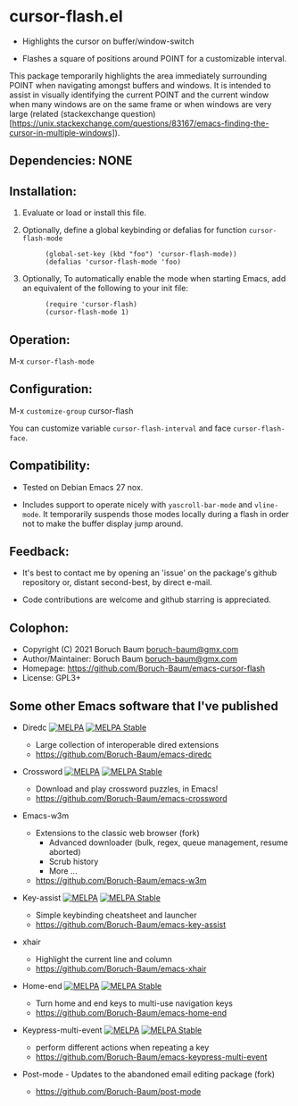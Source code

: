 # cursor-flash.el

 * Highlights the cursor on buffer/window-switch

 * Flashes a square of positions around POINT for a customizable
   interval.

 This package temporarily highlights the area immediately
 surrounding POINT when navigating amongst buffers and windows. It
 is intended to assist in visually identifying the current POINT
 and the current window when many windows are on the same frame or
 when windows are very large (related (stackexchange
 question)[https://unix.stackexchange.com/questions/83167/emacs-finding-the-cursor-in-multiple-windows]).

## Dependencies: NONE

## Installation:

   1) Evaluate or load or install this file.

   2) Optionally, define a global keybinding or defalias for function
      `cursor-flash-mode`
```
         (global-set-key (kbd "foo") 'cursor-flash-mode))
         (defalias 'cursor-flash-mode 'foo)
```

   3) Optionally, To automatically enable the mode when starting Emacs, add an
      equivalent of the following to your init file:
```
         (require 'cursor-flash)
         (cursor-flash-mode 1)
```

## Operation:

   M-x `cursor-flash-mode`

## Configuration:

   M-x `customize-group` <RET> cursor-flash <RET>

   You can customize variable `cursor-flash-interval` and face
   `cursor-flash-face`.

## Compatibility:

  * Tested on Debian Emacs 27 nox.

  * Includes support to operate nicely with `yascroll-bar-mode` and
    `vline-mode`. It temporarily suspends those modes locally
    during a flash in order not to make the buffer display jump
    around.

## Feedback:

  * It's best to contact me by opening an 'issue' on the package's
    github repository or, distant second-best, by direct e-mail.

  * Code contributions are welcome and github starring is appreciated.

## Colophon:

* Copyright (C) 2021 Boruch Baum <boruch-baum@gmx.com>
* Author/Maintainer:  Boruch Baum <boruch-baum@gmx.com>
* Homepage: https://github.com/Boruch-Baum/emacs-cursor-flash
* License: GPL3+

## Some other Emacs software that I've published

* Diredc [![MELPA](https://melpa.org/packages/diredc-badge.svg)](https://melpa.org/#/diredc) [![MELPA Stable](https://stable.melpa.org/packages/diredc-badge.svg)](https://stable.melpa.org/#/diredc)
  * Large collection of interoperable dired extensions
  * https://github.com/Boruch-Baum/emacs-diredc

* Crossword
  [![MELPA](https://melpa.org/packages/crossword-badge.svg)](https://melpa.org/#/crossword)
  [![MELPA Stable](https://stable.melpa.org/packages/crossword-badge.svg)](https://stable.melpa.org/#/crossword)
  * Download and play crossword puzzles, in Emacs!
  * https://github.com/Boruch-Baum/emacs-crossword

* Emacs-w3m
  * Extensions to the classic web browser (fork)
    * Advanced downloader (bulk, regex, queue management, resume aborted)
    * Scrub history
    * More ...
  * https://github.com/Boruch-Baum/emacs-w3m

* Key-assist
  [![MELPA](https://melpa.org/packages/key-assist-badge.svg)](https://melpa.org/#/key-assist)
  [![MELPA Stable](https://stable.melpa.org/packages/key-assist-badge.svg)](https://stable.melpa.org/#/key-assist)
  * Simple keybinding cheatsheet and launcher
  * https://github.com/Boruch-Baum/emacs-key-assist

* xhair
  * Highlight the current line and column
  * https://github.com/Boruch-Baum/emacs-xhair

* Home-end
  [![MELPA](https://melpa.org/packages/home-end-badge.svg)](https://melpa.org/#/home-end)
  [![MELPA Stable](https://stable.melpa.org/packages/home-end-badge.svg)](https://stable.melpa.org/#/home-end)
  * Turn home and end keys to multi-use navigation keys
  * https://github.com/Boruch-Baum/emacs-home-end

* Keypress-multi-event
  [![MELPA](https://melpa.org/packages/keypress-multi-event-badge.svg)](https://melpa.org/#/keypress-multi-event)
  [![MELPA Stable](https://stable.melpa.org/packages/keypress-multi-event-badge.svg)](https://stable.melpa.org/#/keypress-multi-event)
  * perform different actions when repeating a key
  * https://github.com/Boruch-Baum/emacs-keypress-multi-event

* Post-mode  - Updates to the abandoned email editing package (fork)
  * https://github.com/Boruch-Baum/post-mode
